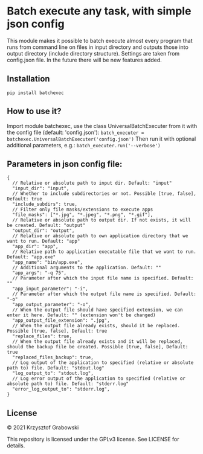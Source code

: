 # Batch execute any task, with simple json config

This module makes it possible to batch execute almost every program that runs from command line on files in input directory and outputs those into output directory (include directory structure). Settings are taken from config.json file. In the future there will be new features added.

## Installation

```pip install batchexec```

## How to use it?

Import module batchexec, use the class UniversalBatchExecuter from it with the config file (default: 'config.json'):
```batch_executer = batchexec.UniversalBatchExecuter('config.json')```
Then run it with optional additional parameters, e.g.:
```batch_executer.run('--verbose')```

## Parameters in json config file:

```
{
  // Relative or absolute path to input dir. Default: "input"
  "input_dir": "input",
  // Whether to include subdirectories or not. Possible [true, false], Default: true
  "include_subdirs": true,
  // Filter only file masks/extensions to execute apps
  "file_masks": ["*.jpg", "*.jpeg", "*.png", "*.gif"],
  // Relative or absolute path to output dir. If not exists, it will be created. Default: "output"
  "output_dir": "output",
  // Relative or absolute path to own application directory that we want to run. Default: "app"
  "app_dir": "app",
  // Relative path to application executable file that we want to run. Default: "app.exe"
  "app_name": "bin/app.exe",
  // Additional arguments to the application. Default: ""
  "app_args": "-q 75",
  // Parameter after which the input file name is specified. Default: ""
  "app_input_parameter": "-i",
  // Parameter after which the output file name is specified. Default: "-o"
  "app_output_parameter": "-o",
  // When the output file should have specified extension, we can enter it here. Default: "" (extension won't be changed)
  "app_output_file_extension": ".jpg",
  // When the output file already exists, should it be replaced. Possible [true, false], Default: true
  "replace_files": true,
  // When the output file already exists and it will be replaced, should the backup file be created. Possible [true, false], Default: true
  "replaced_files_backup": true,
  // Log output of the application to specified (relative or absolute path to) file. Default: "stdout.log"
  "log_output_to": "stdout.log",
  // Log error output of the application to specified (relative or absolute path to) file. Default: "stderr.log"
  "error_log_output_to": "stderr.log",
}
```

## License

&copy; 2021 Krzysztof Grabowski

This repository is licensed under the GPLv3 license. See LICENSE for details.
